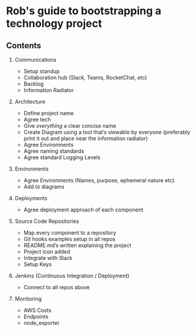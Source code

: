 
# Rob's guide to bootstrapping a technology project

## Contents
1. Communications
    - Setup standup
    - Collaboration hub (Slack, Teams, RocketChat, etc)
    - Backlog
    - Information Radiator

1. Architecture
    - Define project name
    - Agree tech
    - Give _everything_ a clear concise name
    - Create Diagram using a tool that’s viewable by everyone (preferably print it out and place near the information radiator)
    - Agree Environments 
    - Agree naming standards
    - Agree standard Logging Levels

1. Environments
    - Agree Environments (Names, purpose, ephemeral nature etc)
    - Add to diagrams

1. Deployments
    - Agree deployment approach of each component

1. Source Code Repositories
    - Map every component to a repository
    - Git hooks examples setup in all repos
    - README.md’s written explaining the project
    - Project icon added
    - Integrate with Slack
    - Setup Keys

1. Jenkins (Continuous Integration / Deployment)
    - Connect to all repos above

1. Monitoring
    - AWS Costs
    - Endpoints
    - node_exporter
